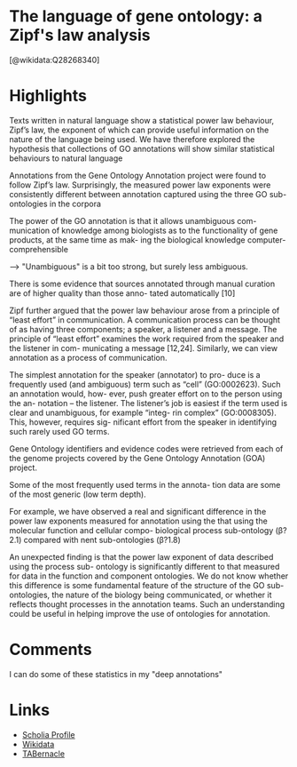 
The language of gene ontology: a Zipf's law analysis
====================================================
  
  [@wikidata:Q28268340]  

# Highlights

Texts written in natural language show a statistical power law behaviour, Zipf’s law, the exponent of which can provide useful information on the nature of the language being used. We have therefore explored the hypothesis that collections of GO annotations will show similar statistical behaviours to natural language

Annotations from the Gene Ontology Annotation project were found to follow Zipf’s law. Surprisingly, the measured power law exponents were consistently different between annotation captured using the three GO sub-ontologies in the corpora

The power of the GO annotation is that it allows unambiguous com- munication of knowledge among biologists as to the functionality of gene products, at the same time as mak- ing the biological knowledge computer-comprehensible


--> "Unambiguous" is a bit too strong, but surely less ambiguous.

There is some evidence that sources annotated through manual curation are of higher quality than those anno- tated automatically [10]

Zipf further argued that the power law behaviour arose from a principle of “least effort” in communication. A communication process can be thought of as having three components; a speaker, a listener and a message. The principle of “least effort” examines the work required from the speaker and the listener in com- municating a message [12,24]. Similarly, we can view annotation as a process of communication.

The simplest annotation for the speaker (annotator) to pro-
duce is a frequently used (and ambiguous) term such as “cell” (GO:0002623). Such an annotation would, how- ever, push greater effort on to the person using the an- notation – the listener. The listener’s job is easiest if the term used is clear and unambiguous, for example “integ- rin complex” (GO:0008305). This, however, requires sig- nificant effort from the speaker in identifying such rarely used GO terms.

Gene Ontology identifiers and evidence codes were retrieved from each of the genome projects covered by the Gene Ontology Annotation (GOA) project.

Some of the most frequently used terms in the annota- tion data are some of the most generic (low term depth).

For example, we have observed a real and significant difference in the power law exponents measured for annotation using the that using the molecular function and cellular compo- biological process sub-ontology (β?2.1) compared with nent sub-ontologies (β?1.8)


An unexpected finding is that the power law exponent of data described using the process sub- ontology is significantly different to that measured for data in the function and component ontologies. We do not know whether this difference is some fundamental feature of the structure of the GO sub-ontologies, the nature of the biology being communicated, or whether it reflects thought processes in the annotation teams. Such an understanding could be useful in helping improve the use of ontologies for annotation.
# Comments

I can do some of these statistics in my "deep annotations"

# Links
  
 * [Scholia Profile](https://scholia.toolforge.org/work/Q28268340)  
 * [Wikidata](https://www.wikidata.org/wiki/Q28268340)  
 * [TABernacle](https://tabernacle.toolforge.org/?#/tab/manual/Q28268340/P921%3BP4510)  
